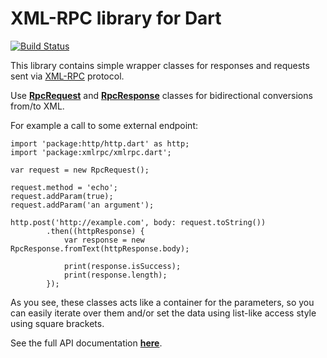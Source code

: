 # XML-RPC library for Dart

[![Build Status](https://drone.io/github.com/o-nix/dart-xmlrpc/status.png)](https://drone.io/github.com/o-nix/dart-xmlrpc/latest)

This library contains simple wrapper classes for responses and requests sent via [XML-RPC](http://en.wikipedia.org/wiki/XML-RPC) protocol.

Use [**RpcRequest**](lib/src/rpc_request.dart) and [**RpcResponse**](lib/src/rpc_response.dart) classes for bidirectional conversions from/to XML.

For example a call to some external endpoint:

    import 'package:http/http.dart' as http;
    import 'package:xmlrpc/xmlrpc.dart';

    var request = new RpcRequest();

    request.method = 'echo';
    request.addParam(true);
    request.addParam('an argument');

    http.post('http://example.com', body: request.toString())
            .then((httpResponse) {
                var response = new RpcResponse.fromText(httpResponse.body);

                print(response.isSuccess);
                print(response.length);
            });

As you see, these classes acts like a container for the parameters,
so you can easily iterate over them and/or set the data using list-like
access style using square brackets.

See the full API documentation [**here**](http://o-nix.me/dart-xmlrpc/xmlrpc.html).
